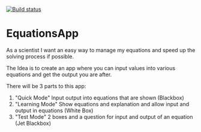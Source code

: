 [![Build status](https://ci.appveyor.com/api/projects/status/w471y3yhr73b5iaq?svg=true)](https://ci.appveyor.com/project/uchuu/equationsapp)

# EquationsApp

As a scientist I want an easy way to manage my equations and speed up the solving process if possible.

The Idea is to create an app where you can input values into various equations and get the output you are after.

There will be 3 parts to this app: 

1. "Quick Mode" Input output into equations that are shown (Blackbox)
2. "Learning Mode" Show equations and explanation and allow input and output in equations (White Box)
3. "Test Mode" 2 boxes and a question for input and output of an equation (Jet Blackbox)
